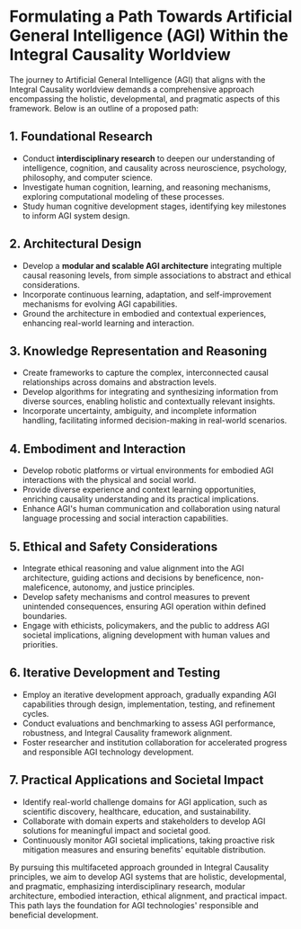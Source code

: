 # Formulating a Path Towards Artificial General Intelligence (AGI) Within the Integral Causality Worldview

The journey to Artificial General Intelligence (AGI) that aligns with the Integral Causality worldview demands a comprehensive approach encompassing the holistic, developmental, and pragmatic aspects of this framework. Below is an outline of a proposed path:

## 1. Foundational Research

- Conduct **interdisciplinary research** to deepen our understanding of intelligence, cognition, and causality across neuroscience, psychology, philosophy, and computer science.
- Investigate human cognition, learning, and reasoning mechanisms, exploring computational modeling of these processes.
- Study human cognitive development stages, identifying key milestones to inform AGI system design.

## 2. Architectural Design

- Develop a **modular and scalable AGI architecture** integrating multiple causal reasoning levels, from simple associations to abstract and ethical considerations.
- Incorporate continuous learning, adaptation, and self-improvement mechanisms for evolving AGI capabilities.
- Ground the architecture in embodied and contextual experiences, enhancing real-world learning and interaction.

## 3. Knowledge Representation and Reasoning

- Create frameworks to capture the complex, interconnected causal relationships across domains and abstraction levels.
- Develop algorithms for integrating and synthesizing information from diverse sources, enabling holistic and contextually relevant insights.
- Incorporate uncertainty, ambiguity, and incomplete information handling, facilitating informed decision-making in real-world scenarios.

## 4. Embodiment and Interaction

- Develop robotic platforms or virtual environments for embodied AGI interactions with the physical and social world.
- Provide diverse experience and context learning opportunities, enriching causality understanding and its practical implications.
- Enhance AGI's human communication and collaboration using natural language processing and social interaction capabilities.

## 5. Ethical and Safety Considerations

- Integrate ethical reasoning and value alignment into the AGI architecture, guiding actions and decisions by beneficence, non-maleficence, autonomy, and justice principles.
- Develop safety mechanisms and control measures to prevent unintended consequences, ensuring AGI operation within defined boundaries.
- Engage with ethicists, policymakers, and the public to address AGI societal implications, aligning development with human values and priorities.

## 6. Iterative Development and Testing

- Employ an iterative development approach, gradually expanding AGI capabilities through design, implementation, testing, and refinement cycles.
- Conduct evaluations and benchmarking to assess AGI performance, robustness, and Integral Causality framework alignment.
- Foster researcher and institution collaboration for accelerated progress and responsible AGI technology development.

## 7. Practical Applications and Societal Impact

- Identify real-world challenge domains for AGI application, such as scientific discovery, healthcare, education, and sustainability.
- Collaborate with domain experts and stakeholders to develop AGI solutions for meaningful impact and societal good.
- Continuously monitor AGI societal implications, taking proactive risk mitigation measures and ensuring benefits' equitable distribution.

By pursuing this multifaceted approach grounded in Integral Causality principles, we aim to develop AGI systems that are holistic, developmental, and pragmatic, emphasizing interdisciplinary research, modular architecture, embodied interaction, ethical alignment, and practical impact. This path lays the foundation for AGI technologies' responsible and beneficial development.